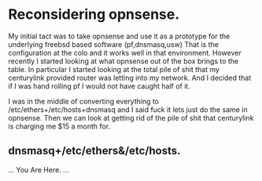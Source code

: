 # Reconsidering opnsense.

My initial tact was to take opnsense and use it as a prototype for the underlying freebsd based software (pf,dnsmasq,usw)
That is the configuration at the colo and it works well in that environment. However recently I started looking at what opnsense out of the box brings to the table. In particular I started looking at the total pile of shit that my centurylink provided router was letting into my network. And I decided that if I was hand rolling pf I would not have caught half of it.

I was in the middle of converting everything to /etc/ethers+/etc/hosts+dnsmasq and I said fuck it lets just do the same in opnsense. Then we can look at getting rid of the pile of shit that centurylink is charging me $15 a month for. 

## dnsmasq+/etc/ethers&/etc/hosts.
... You Are Here. ...

